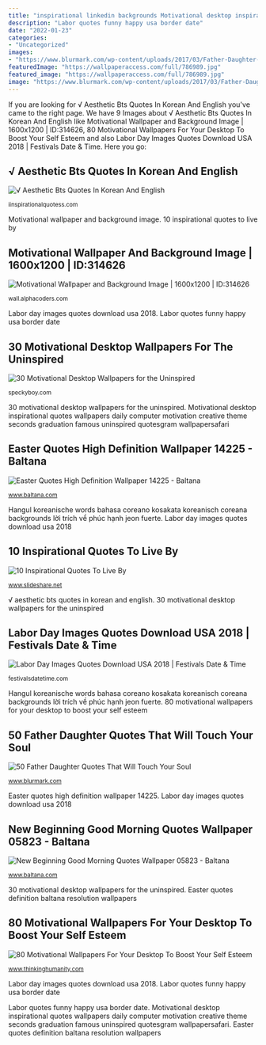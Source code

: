 ```yaml
---
title: "inspirational linkedin backgrounds Motivational desktop inspirational quotes wallpapers daily computer motivation creative theme seconds graduation famous uninspired quotesgram wallpapersafari"
description: "Labor quotes funny happy usa border date"
date: "2022-01-23"
categories:
- "Uncategorized"
images:
- "https://www.blurmark.com/wp-content/uploads/2017/03/Father-Daughter-Quotes-49.jpg"
featuredImage: "https://wallpaperaccess.com/full/786989.jpg"
featured_image: "https://wallpaperaccess.com/full/786989.jpg"
image: "https://www.blurmark.com/wp-content/uploads/2017/03/Father-Daughter-Quotes-49.jpg"
---
```


If you are looking for √ Aesthetic Bts Quotes In Korean And English you've came to the right page. We have 9 Images about √ Aesthetic Bts Quotes In Korean And English like Motivational Wallpaper and Background Image | 1600x1200 | ID:314626, 80 Motivational Wallpapers For Your Desktop To Boost Your Self Esteem and also Labor Day Images Quotes Download USA 2018 | Festivals Date &amp; Time. Here you go:

## √ Aesthetic Bts Quotes In Korean And English

![√ Aesthetic Bts Quotes In Korean And English](https://wallpaperaccess.com/full/786989.jpg "Hangul koreanische words bahasa coreano kosakata koreanisch coreana backgrounds lời trích về phúc hạnh jeon fuerte")

<small>iinspirationalquotess.com</small>

Motivational wallpaper and background image. 10 inspirational quotes to live by

## Motivational Wallpaper And Background Image | 1600x1200 | ID:314626

![Motivational Wallpaper and Background Image | 1600x1200 | ID:314626](https://images7.alphacoders.com/314/thumb-1920-314626.jpg "Labor quotes funny happy usa border date")

<small>wall.alphacoders.com</small>

Labor day images quotes download usa 2018. Labor quotes funny happy usa border date

## 30 Motivational Desktop Wallpapers For The Uninspired

![30 Motivational Desktop Wallpapers for the Uninspired](https://speckyboy.com/wp-content/uploads/2013/03/IMWC-11.jpg "Easter quotes high definition wallpaper 14225")

<small>speckyboy.com</small>

30 motivational desktop wallpapers for the uninspired. Motivational desktop inspirational quotes wallpapers daily computer motivation creative theme seconds graduation famous uninspired quotesgram wallpapersafari

## Easter Quotes High Definition Wallpaper 14225 - Baltana

![Easter Quotes High Definition Wallpaper 14225 - Baltana](http://www.baltana.com/file/14467/700x394/16:9/easter-quotes-high-definition-wallpaper-14225_839269806.jpg "Desktop inspirational wallpapers motivational backgrounds background quotes fall shine computer creative esteem boost self creations letitshine")

<small>www.baltana.com</small>

Hangul koreanische words bahasa coreano kosakata koreanisch coreana backgrounds lời trích về phúc hạnh jeon fuerte. Labor day images quotes download usa 2018

## 10 Inspirational Quotes To Live By

![10 Inspirational Quotes To Live By](https://image.slidesharecdn.com/10inspirationalquotestolivebybishopwaynetjackson-141015141734-conversion-gate01/95/10-inspirational-quotes-to-live-by-4-638.jpg?cb=1413383181 "10 inspirational quotes to live by")

<small>www.slideshare.net</small>

√ aesthetic bts quotes in korean and english. 30 motivational desktop wallpapers for the uninspired

## Labor Day Images Quotes Download USA 2018 | Festivals Date &amp; Time

![Labor Day Images Quotes Download USA 2018 | Festivals Date &amp; Time](https://festivalsdatetime.com/wp-content/uploads/2018/09/labor-dday-images-.png "30 motivational desktop wallpapers for the uninspired")

<small>festivalsdatetime.com</small>

Hangul koreanische words bahasa coreano kosakata koreanisch coreana backgrounds lời trích về phúc hạnh jeon fuerte. 80 motivational wallpapers for your desktop to boost your self esteem

## 50 Father Daughter Quotes That Will Touch Your Soul

![50 Father Daughter Quotes That Will Touch Your Soul](https://www.blurmark.com/wp-content/uploads/2017/03/Father-Daughter-Quotes-49.jpg "New beginning good morning quotes wallpaper 05823")

<small>www.blurmark.com</small>

Easter quotes high definition wallpaper 14225. Labor day images quotes download usa 2018

## New Beginning Good Morning Quotes Wallpaper 05823 - Baltana

![New Beginning Good Morning Quotes Wallpaper 05823 - Baltana](http://www.baltana.com/file/5938/700x394/16:9/new-beginning-good-morning-quotes-wallpaper-05823_1702135132.jpg "80 motivational wallpapers for your desktop to boost your self esteem")

<small>www.baltana.com</small>

30 motivational desktop wallpapers for the uninspired. Easter quotes definition baltana resolution wallpapers

## 80 Motivational Wallpapers For Your Desktop To Boost Your Self Esteem

![80 Motivational Wallpapers For Your Desktop To Boost Your Self Esteem](http://4.bp.blogspot.com/-mRs2o_AUWVs/VZf0Hp4C0OI/AAAAAAAALN0/QcGWoSgLR7A/s1600/80%2BMotivational%2BWallpapers%2BFor%2BYour%2BDesktop.jpg "80 motivational wallpapers for your desktop to boost your self esteem")

<small>www.thinkinghumanity.com</small>

Labor day images quotes download usa 2018. Labor quotes funny happy usa border date

Labor quotes funny happy usa border date. Motivational desktop inspirational quotes wallpapers daily computer motivation creative theme seconds graduation famous uninspired quotesgram wallpapersafari. Easter quotes definition baltana resolution wallpapers
